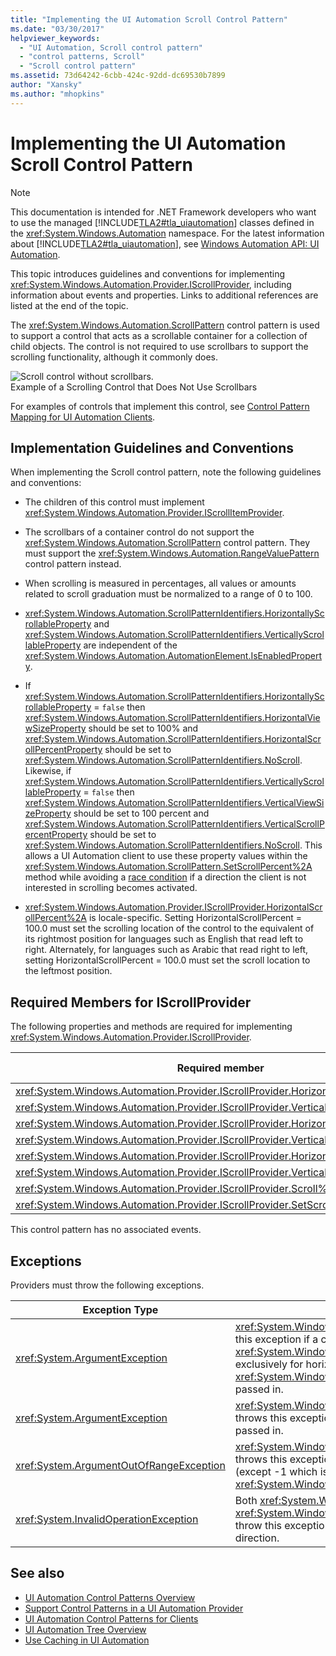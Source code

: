 ```yaml
---
title: "Implementing the UI Automation Scroll Control Pattern"
ms.date: "03/30/2017"
helpviewer_keywords: 
  - "UI Automation, Scroll control pattern"
  - "control patterns, Scroll"
  - "Scroll control pattern"
ms.assetid: 73d64242-6cbb-424c-92dd-dc69530b7899
author: "Xansky"
ms.author: "mhopkins"
---
```

# Implementing the UI Automation Scroll Control Pattern
> [!NOTE]
>  This documentation is intended for .NET Framework developers who want to use the managed [!INCLUDE[TLA2#tla_uiautomation](../../../includes/tla2sharptla-uiautomation-md.md)] classes defined in the <xref:System.Windows.Automation> namespace. For the latest information about [!INCLUDE[TLA2#tla_uiautomation](../../../includes/tla2sharptla-uiautomation-md.md)], see [Windows Automation API: UI Automation](https://go.microsoft.com/fwlink/?LinkID=156746).  
  
 This topic introduces guidelines and conventions for implementing <xref:System.Windows.Automation.Provider.IScrollProvider>, including information about events and properties. Links to additional references are listed at the end of the topic.  
  
 The <xref:System.Windows.Automation.ScrollPattern> control pattern is used to support a control that acts as a scrollable container for a collection of child objects. The control is not required to use scrollbars to support the scrolling functionality, although it commonly does.  
  
 ![Scroll control without scrollbars.](../../../docs/framework/ui-automation/media/uia-scrollpattern-without-scrollbars.PNG "UIA_ScrollPattern_Without_Scrollbars")  
Example of a Scrolling Control that Does Not Use Scrollbars  
  
 For examples of controls that implement this control, see [Control Pattern Mapping for UI Automation Clients](../../../docs/framework/ui-automation/control-pattern-mapping-for-ui-automation-clients.md).  
  
<a name="Implementation_Guidelines_and_Conventions"></a>   
## Implementation Guidelines and Conventions  
 When implementing the Scroll control pattern, note the following guidelines and conventions:  
  
-   The children of this control must implement <xref:System.Windows.Automation.Provider.IScrollItemProvider>.  
  
-   The scrollbars of a container control do not support the <xref:System.Windows.Automation.ScrollPattern> control pattern. They must support the <xref:System.Windows.Automation.RangeValuePattern> control pattern instead.  
  
-   When scrolling is measured in percentages, all values or amounts related to scroll graduation must be normalized to a range of 0 to 100.  
  
-   <xref:System.Windows.Automation.ScrollPatternIdentifiers.HorizontallyScrollableProperty> and <xref:System.Windows.Automation.ScrollPatternIdentifiers.VerticallyScrollableProperty> are independent of the <xref:System.Windows.Automation.AutomationElement.IsEnabledProperty>.  
  
-   If <xref:System.Windows.Automation.ScrollPatternIdentifiers.HorizontallyScrollableProperty> = `false` then <xref:System.Windows.Automation.ScrollPatternIdentifiers.HorizontalViewSizeProperty> should be set to 100% and <xref:System.Windows.Automation.ScrollPatternIdentifiers.HorizontalScrollPercentProperty> should be set to <xref:System.Windows.Automation.ScrollPatternIdentifiers.NoScroll>. Likewise, if <xref:System.Windows.Automation.ScrollPatternIdentifiers.VerticallyScrollableProperty> = `false` then <xref:System.Windows.Automation.ScrollPatternIdentifiers.VerticalViewSizeProperty> should be set to 100 percent and <xref:System.Windows.Automation.ScrollPatternIdentifiers.VerticalScrollPercentProperty> should be set to <xref:System.Windows.Automation.ScrollPatternIdentifiers.NoScroll>. This allows a UI Automation client to use these property values within the <xref:System.Windows.Automation.ScrollPattern.SetScrollPercent%2A> method while avoiding a [race condition](https://support.microsoft.com/default.aspx?scid=kb;en-us;317723) if a direction the client is not interested in scrolling becomes activated.  
  
-   <xref:System.Windows.Automation.Provider.IScrollProvider.HorizontalScrollPercent%2A> is locale-specific. Setting HorizontalScrollPercent = 100.0 must set the scrolling location of the control to the equivalent of its rightmost position for languages such as English that read left to right. Alternately, for languages such as Arabic that read right to left, setting HorizontalScrollPercent = 100.0 must set the scroll location to the leftmost position.  
  
<a name="Required_Members_for_IScrollProvider"></a>   
## Required Members for IScrollProvider  
 The following properties and methods are required for implementing <xref:System.Windows.Automation.Provider.IScrollProvider>.  
  
|Required member|Member type|Notes|  
|---------------------|-----------------|-----------|  
|<xref:System.Windows.Automation.Provider.IScrollProvider.HorizontalScrollPercent%2A>|Property|None|  
|<xref:System.Windows.Automation.Provider.IScrollProvider.VerticalScrollPercent%2A>|Property|None|  
|<xref:System.Windows.Automation.Provider.IScrollProvider.HorizontalViewSize%2A>|Property|None|  
|<xref:System.Windows.Automation.Provider.IScrollProvider.VerticalViewSize%2A>|Property|None|  
|<xref:System.Windows.Automation.Provider.IScrollProvider.HorizontallyScrollable%2A>|Property|None|  
|<xref:System.Windows.Automation.Provider.IScrollProvider.VerticallyScrollable%2A>|Property|None|  
|<xref:System.Windows.Automation.Provider.IScrollProvider.Scroll%2A>|Method|None|  
|<xref:System.Windows.Automation.Provider.IScrollProvider.SetScrollPercent%2A>|Method|None|  
  
 This control pattern has no associated events.  
  
<a name="Exceptions"></a>   
## Exceptions  
 Providers must throw the following exceptions.  
  
|Exception Type|Condition|  
|--------------------|---------------|  
|<xref:System.ArgumentException>|<xref:System.Windows.Automation.Provider.IScrollProvider.Scroll%2A> throws this exception if a control supports <xref:System.Windows.Automation.ScrollAmount.SmallIncrement> values exclusively for horizontal or vertical scrolling, but a <xref:System.Windows.Automation.ScrollAmount.LargeIncrement> value is passed in.|  
|<xref:System.ArgumentException>|<xref:System.Windows.Automation.Provider.IScrollProvider.SetScrollPercent%2A> throws this exception when a value that cannot be converted to a double is passed in.|  
|<xref:System.ArgumentOutOfRangeException>|<xref:System.Windows.Automation.Provider.IScrollProvider.SetScrollPercent%2A> throws this exception when a value greater than 100 or less than 0 is passed in (except -1 which is equivalent to <xref:System.Windows.Automation.ScrollPatternIdentifiers.NoScroll>).|  
|<xref:System.InvalidOperationException>|Both <xref:System.Windows.Automation.Provider.IScrollProvider.Scroll%2A> and <xref:System.Windows.Automation.Provider.IScrollProvider.SetScrollPercent%2A> throw this exception when an attempt is made to scroll in an unsupported direction.|  
  
## See also
- [UI Automation Control Patterns Overview](../../../docs/framework/ui-automation/ui-automation-control-patterns-overview.md)
- [Support Control Patterns in a UI Automation Provider](../../../docs/framework/ui-automation/support-control-patterns-in-a-ui-automation-provider.md)
- [UI Automation Control Patterns for Clients](../../../docs/framework/ui-automation/ui-automation-control-patterns-for-clients.md)
- [UI Automation Tree Overview](../../../docs/framework/ui-automation/ui-automation-tree-overview.md)
- [Use Caching in UI Automation](../../../docs/framework/ui-automation/use-caching-in-ui-automation.md)
